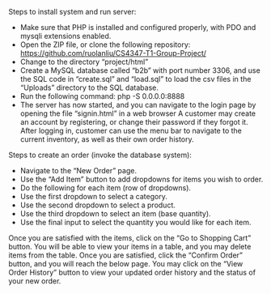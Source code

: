 Steps to install system and run server:
  - Make sure that PHP is installed and configured properly, with PDO and mysqli extensions enabled.
  - Open the ZIP file, or clone the following repository: https://github.com/ruolanliu/CS4347-T1-Group-Project/
  - Change to the directory “project/html”
  - Create a MySQL database called “b2b” with port number 3306, and use the SQL code in “create.sql” and “load.sql” to load the csv files in the “Uploads” directory to the SQL database.
  - Run the following command:  php -S 0.0.0.0:8888
  - The server has now started, and you can navigate to the login page by opening the file “signin.html” in a web browser
  A customer may create an account by registering, or change their password if they forgot it.
  After logging in, customer can use the menu bar to navigate to the current inventory, as well as their own order history.
  
Steps to create an order (invoke the database system):
  - Navigate to the “New Order” page.
  - Use the “Add Item” button to add dropdowns for items you wish to order.
  - Do the following for each item (row of dropdowns).
  - Use the first dropdown to select a category.
  - Use the second dropdown to select a product.
  - Use the third dropdown to select an item (base quantity).
  - Use the final input to select the quantity you would like for each item.

Once you are satisfied with the items, click on the “Go to Shopping Cart” button. You will be able to view your items in a table, and you may delete items from the table.
Once you are satisfied, click the “Confirm Order” button, and you will reach the below page. You may click on the “View Order History” button to view your updated order history and the status of your new order.
